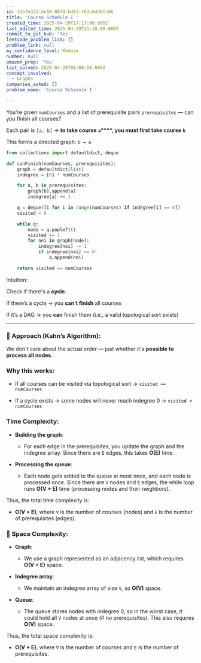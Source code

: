 ```yaml
---
id: 1db7e332-de10-8074-b483-f63c6dd0fc66
title: 'Course Schedule I '
created_time: 2025-04-20T17:17:00.000Z
last_edited_time: 2025-04-29T21:18:00.000Z
commit_to_git_hub: 'Yes'
leetcode_problem_list: []
problem_link: null
my_confidence_level: Meduim
number: null
amazon_prep: 'Yes'
last_solved: 2025-04-20T00:00:00.000Z
concept_involved:
  - Graphs
companies_asked: []
problem_name: 'Course Schedule I '

---
```


You're given `numCourses` and a list of prerequisite pairs `prerequisites` — can you finish all courses?

Each pair is `[a, b]` → **to take course** **`a`\*\*\*\*, you must first take course** **`b`**

This forms a directed graph: `b → a`

```python
from collections import defaultdict, deque

def canFinish(numCourses, prerequisites):
    graph = defaultdict(list)
    indegree = [0] * numCourses

    for a, b in prerequisites:
        graph[b].append(a)
        indegree[a] += 1

    q = deque([i for i in range(numCourses) if indegree[i] == 0])
    visited = 0

    while q:
        node = q.popleft()
        visited += 1
        for nei in graph[node]:
            indegree[nei] -= 1
            if indegree[nei] == 0:
                q.append(nei)

    return visited == numCourses

```

Intuition:

Check if there's a **cycle**.

If there’s a cycle → you **can’t finish** all courses

If it’s a DAG → you **can** finish them (i.e., a valid topological sort exists)

***

### 🧠 Approach (Kahn’s Algorithm):

We don't care about the actual order — just whether it's **possible to process all nodes**.

### Why this works:

*   If all courses can be visited via topological sort → `visited == numCourses`

*   If a cycle exists → some nodes will never reach indegree 0 → `visited < numCourses`

### **Time Complexity**:

*   **Building the graph**:

    *   For each edge in the prerequisites, you update the graph and the indegree array. Since there are `E` edges, this takes **O(E)** time.

*   **Processing the queue**:

    *   Each node gets added to the queue at most once, and each node is processed once. Since there are `V` nodes and `E` edges, the while loop runs **O(V + E)** time (processing nodes and their neighbors).

Thus, the total time complexity is:

*   **O(V + E)**, where `V` is the number of courses (nodes) and `E` is the number of prerequisites (edges).

### 💾 **Space Complexity**:

*   **Graph**:

    *   We use a graph represented as an adjacency list, which requires **O(V + E)** space.

*   **Indegree array**:

    *   We maintain an indegree array of size `V`, so **O(V)** space.

*   **Queue**:

    *   The queue stores nodes with indegree 0, so in the worst case, it could hold all `V` nodes at once (if no prerequisites). This also requires **O(V)** space.

Thus, the total space complexity is:

*   **O(V + E)**, where `V` is the number of courses and `E` is the number of prerequisites.
